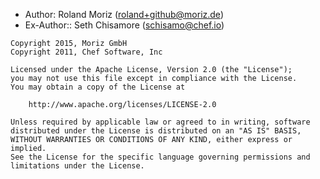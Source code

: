- Author: Roland Moriz (<roland+github@moriz.de>)
- Ex-Author:: Seth Chisamore (<schisamo@chef.io>)

```text
Copyright 2015, Moriz GmbH
Copyright 2011, Chef Software, Inc

Licensed under the Apache License, Version 2.0 (the "License");
you may not use this file except in compliance with the License.
You may obtain a copy of the License at

    http://www.apache.org/licenses/LICENSE-2.0

Unless required by applicable law or agreed to in writing, software
distributed under the License is distributed on an "AS IS" BASIS,
WITHOUT WARRANTIES OR CONDITIONS OF ANY KIND, either express or implied.
See the License for the specific language governing permissions and
limitations under the License.
```
